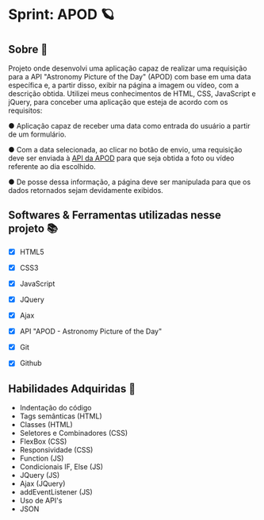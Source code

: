 # Sprint: APOD 🪐

## Sobre 🔎

Projeto onde desenvolvi uma aplicação capaz de realizar uma requisição para a API "Astronomy Picture of the Day" (APOD) com base em uma data específica e, a partir disso, exibir na página a imagem ou vídeo, com a descrição obtida. Utilizei meus conhecimentos de HTML, CSS, JavaScript e jQuery, para conceber uma aplicação que esteja de acordo com os requisitos:

● Aplicação capaz de receber uma data como entrada do usuário a partir de um formulário.

● Com a data selecionada, ao clicar no botão de envio, uma requisição deve ser enviada à [API da APOD](https://api.nasa.gov/) para que seja obtida a foto ou vídeo referente ao dia escolhido.

● De posse dessa informação, a página deve ser manipulada para que os dados retornados sejam devidamente exibidos.

## Softwares & Ferramentas utilizadas nesse projeto 📚
- [x] HTML5
- [x] CSS3
- [x] JavaScript
- [x] JQuery
- [x] Ajax
- [x] API "APOD - Astronomy Picture of the Day"
- [x] Git
- [x] Github


## Habilidades Adquiridas 📝
- Indentação do código
- Tags semânticas (HTML)
- Classes (HTML)
- Seletores e Combinadores (CSS)
- FlexBox (CSS)
- Responsividade (CSS)
- Function (JS)
- Condicionais IF, Else (JS)
- JQuery (JS)
- Ajax (JQuery)
- addEventListener (JS)
- Uso de API's
- JSON
